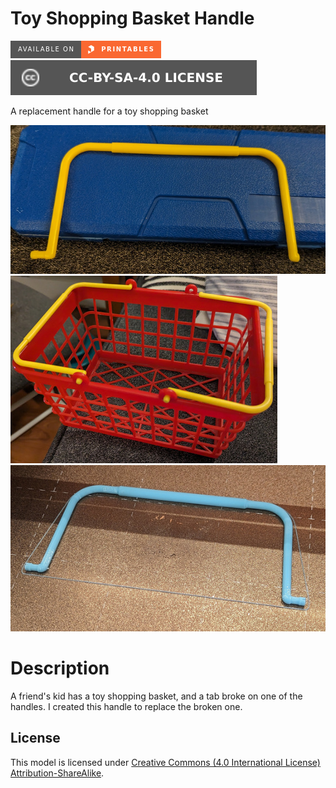 # Toy Shopping Basket Handle

[![Available on Printables][printables-badge]][printables-model]
[![CC-BY-SA-4.0 license][license-badge]][license]

A replacement handle for a toy shopping basket

![Photo of original handle](images/readme/original-handle.jpg)
![Photo of shopping basket](images/readme/basket.jpg)
![Photo of printed handle](images/readme/printed-handle.jpg)

# Description

A friend's kid has a toy shopping basket, and a tab broke on one of the handles.
I created this handle to replace the broken one.

## License

This model is licensed under [Creative Commons (4.0 International License) Attribution-ShareAlike][license].


[license]: http://creativecommons.org/licenses/by-sa/4.0/
[license-badge]: /utils/license-badge-cc-by-sa-4.0.svg
[printables-badge]: /utils/printables-badge.png
[printables-model]: https://www.printables.com/model/614937

